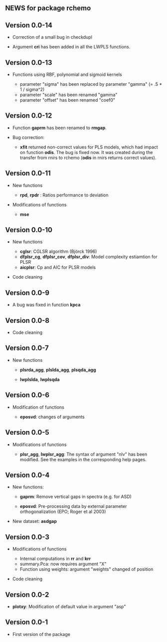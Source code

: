 ## NEWS for package **rchemo**

## **Version 0.0-14**

- Correction of a small bug in checkdupl

- Argument **cri** has been added in all the LWPLS functions.



## **Version 0.0-13**

- Functions using RBF, polynomial and sigmoid kernels

    - parameter "sigma" has been replaced by parameter "gamma" (= .5 * 1 / sigma^2)
    - parameter "scale" has been renamed "gamma"
    - parameter "offset" has been renamed "coef0"



## **Version 0.0-12**

- Function **gaprm** has been renamed to **rmgap**.

- Bug correction:

  - **xfit** returned non-correct values for PLS models, which had impact on function **odis**. The bug is fixed now. It was created during the transfer from rnirs to rchemo (**odis** in rnirs returns correct values).






## **Version 0.0-11**

- New functions

  - **rpd**, **rpdr** : Ratios performance to deviation 


- Modifications of functions

  - **mse**


## **Version 0.0-10**

- New functions

  - **cglsr**: CGLSR algorithm (Björck 1996)
  - **dfplsr_cg**, **dfplsr_cov**, **dfplsr_div**: Model complexity estiamtion for PLSR
  - **aicplsr**: Cp and AIC for PLSR models
  
- Code cleaning



## **Version 0.0-9**

- A bug was fixed in function **kpca**




## **Version 0.0-8**

- Code cleaning




## **Version 0.0-7**

- New functions

  - **plsrda_agg**, **plslda_agg**, **plsqda_agg**

  - **lwplslda**, **lwplsqda**




## **Version 0.0-6**

- Modification of functions

  - **eposvd**: changes of arguments



## **Version 0.0-5**

- Modifications of functions

  - **plsr_agg**, **lwplsr_agg**: The syntax of argument "nlv" has been modified. See the examples in the corresponding help pages.




## **Version 0.0-4**

- New functions:

  - **gaprm**: Remove vertical gaps in spectra (e.g. for ASD)
  
  - **eposvd**: Pre-processing data by external parameter orthogonalization (EPO; Roger et al 2003) 

- New dataset: **asdgap**







## **Version 0.0-3**

- Modifications of functions

  - Internal computations in **rr** and **krr** 
  - summary.Pca: now requires argument "X"
  - Function using weights: argument "weights" changed of position

- Code cleaning




## **Version 0.0-2**

- **plotxy**: Modification of default value in argument "asp"





## **Version 0.0-1**

- First version of the package 






